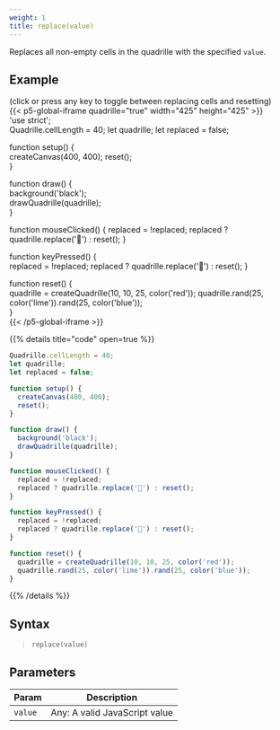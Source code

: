 ```yaml
---
weight: 1
title: replace(value)
---
```


Replaces all non-empty cells in the quadrille with the specified `value`.

## Example

(click or press any key to toggle between replacing cells and resetting)\
{{< p5-global-iframe quadrille="true" width="425" height="425" >}}  
'use strict';  
Quadrille.cellLength = 40;
let quadrille;
let replaced = false;

function setup() {  
  createCanvas(400, 400);
  reset();  
}  

function draw() {  
  background('black');  
  drawQuadrille(quadrille);  
}  

function mouseClicked() {
  replaced = !replaced;
  replaced ? quadrille.replace('🐛') : reset();
}  

function keyPressed() {  
  replaced = !replaced;
  replaced ? quadrille.replace('🙈') : reset();
}  

function reset() {  
  quadrille = createQuadrille(10, 10, 25, color('red'));
  quadrille.rand(25, color('lime')).rand(25, color('blue'));  
}  
{{< /p5-global-iframe >}}  

{{% details title="code" open=true %}}  
```js  
Quadrille.cellLength = 40;
let quadrille;
let replaced = false;

function setup() {  
  createCanvas(400, 400);
  reset();  
}  

function draw() {  
  background('black');  
  drawQuadrille(quadrille);  
}  

function mouseClicked() {
  replaced = !replaced;
  replaced ? quadrille.replace('🐛') : reset();
}  

function keyPressed() {  
  replaced = !replaced;
  replaced ? quadrille.replace('🙈') : reset();
}  

function reset() {  
  quadrille = createQuadrille(10, 10, 25, color('red'));
  quadrille.rand(25, color('lime')).rand(25, color('blue'));  
}  
```  
{{% /details %}}  

## Syntax  

> `replace(value)`  

## Parameters  

| Param     | Description                                                                                                                                                        |  
|-----------|--------------------------------------------------------------------------------------------------------------------------------------------------------------------|  
| `value`   | Any: A valid JavaScript value                                                        |